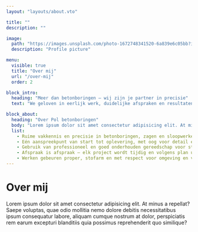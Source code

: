 ```yaml
---
layout: "layouts/about.vto"

title: ""
description: ""

image:
  path: "https://images.unsplash.com/photo-1672748341520-6a839e6c05bb?ixlib=rb-4.1.0&ixid=M3wxMjA3fDB8MHxwaG90by1wYWdlfHx8fGVufDB8fHx8fA%3D%3D&auto=format&fit=crop&q=80&w=1974"
  description: "Profile picture"

menu:
  visible: true
  title: "Over mij"
  url: "/over-mij"
  order: 2

block_intro:
  heading: "Meer dan betonboringen — wij zijn je partner in precisie"
  text: "We geloven in eerlijk werk, duidelijke afspraken en resultaten waar je op kunt bouwen."

block_about:
  heading: "Over Pol betonboringen"
  body: "Lorem ipsum dolor sit amet consectetur adipisicing elit. At minus a repellat? Saepe voluptas, quae odio mollitia nemo dolore debitis necessitatibus ipsum consequatur labore, aliquam cumque nostrum at dolor, perspiciatis rem earum excepturi blanditiis quia possimus reprehenderit quo similique?"
  list:
    - Ruime vakkennis en precisie in betonboringen, zagen en sloopwerken.
    - Eén aanspreekpunt van start tot oplevering, met oog voor detail en tevredenheid.
    - Gebruik van professioneel en goed onderhouden gereedschap voor strak resultaat.
    - Afspraak is afspraak — elk project wordt tijdig en volgens plan uitgevoerd.
    - Werken gebeuren proper, stofarm en met respect voor omgeving en veiligheid.
---
```


# Over mij

Lorem ipsum dolor sit amet consectetur adipisicing elit. At minus a repellat? Saepe voluptas, quae odio mollitia nemo dolore debitis necessitatibus ipsum consequatur labore, aliquam cumque nostrum at dolor, perspiciatis rem earum excepturi blanditiis quia possimus reprehenderit quo similique?